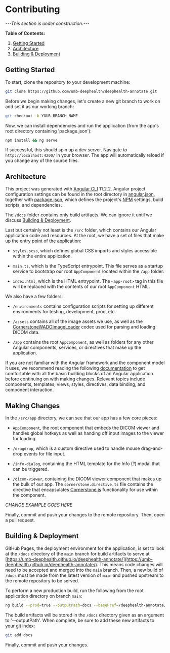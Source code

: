 # Contributing

_---This section is under construction.---_

**Table of Contents:**

1. [Getting Started](#Getting-Started)
2. [Architecture](#Architecture)
3. [Building & Deployment](#Building--Deployment)

## Getting Started

To start, clone the repository to your development machine:

```bash
git clone https://github.com/umb-deephealth/deephealth-annotate.git
```

Before we begin making changes, let's create a new git branch to work on and set it as our working branch:

```bash
git checkout -b YOUR_BRANCH_NAME
```

Now, we can install dependencies and run the application (from the app's root directory containing 'package.json'):

```bash
npm install && ng serve
```

If successful, this should spin up a dev server. Navigate to `http://localhost:4200/` in your browser. The app will automatically reload if you change any of the source files.

## Architecture

This project was generated with [Angular CLI][angular-cli] 11.2.2. Angular project configuration settings can be found in the root directory in [angular.json][angular-json], together with [package.json][package-json], which defines the project's [NPM][npmjs] settings, build scripts, and dependencies.

The `/docs` folder contains only build artifacts. We can ignore it until we discuss [Building & Deployment](#building--deployment).

Last but certainly not least is the `/src` folder, which contains our Angular application code and resources. At the root, we have a set of files that make up the entry point of the application:

- `styles.scss`, which defines global CSS imports and styles accessible within the entire application.

- `main.ts`, which is the TypeScript entrypoint. This file serves as a startup service to bootstrap our root `AppComponent` located within the `/app` folder.

- `index.html`, which is the HTML entrypoint. The `<app-root>` tag in this file will be replaced with the contents of our root `AppComponent` HTML.

We also have a few folders:

- `/environments` contains configuration scripts for setting up different environments for testing, development, prod, etc.

- `/assets` contains all of the image assets we use, as well as the [CornerstoneWADOImageLoader][wado-loader] codec used for parsing and loading DICOM data.

- `/app` contains the root `AppComponent`, as well as folders for any other Angular components, services, or directives that make up the application.

If you are not familiar with the Angular framework and the component model it uses, we recommend reading the following [documentation][ng-components] to get comfortable with all the basic building blocks of an Angular application before continuing on with making changes. Relevant topics include components, templates, views, styles, directives, data binding, and component interaction.

## Making Changes

In the `/src/app` directory, we can see that our app has a few core pieces:

- `AppComponent`, the root component that embeds the DICOM viewer and handles global hotkeys as well as handing off input images to the viewer for loading.

- `/dragdrop`, which is a custom directive used to handle mouse drag-and-drop events for file input.

- `/info-dialog`, containing the HTML template for the Info (?) modal that can be triggered.

- `/dicom-viewer`, containing the DICOM viewer component that makes up the bulk of our app. The `cornerstone.directive.ts` file contains the directive that encapsulates [Cornerstone.js][cornerstone] functionality for use within the component.

_CHANGE EXAMPLE GOES HERE_

Finally, commit and push your changes to the remote repository. Then, open a pull request.

## Building & Deployment

GitHub Pages, the deployment environment for the application, is set to look at the `/docs` directory of the `main` branch for build artifacts to serve at [https://umb-deephealth.github.io/deephealth-annotate/](https://umb-deephealth.github.io/deephealth-annotate/). This means code changes will need to be accepted and merged into the `main` branch. Then, a new build of `/docs` must be made from the latest version of `main` and pushed upstream to the remote repository to be served.

To perform a new production build, run the following from the root application directory on branch `main`:

```bash
ng build --prod=true --outputPath=docs --baseHref=/deephealth-annotate/
```

The build artifacts will be stored in the `/docs` directory given as an argument to '--outputPath'. When complete, be sure to add these new artifacts to your git index:

```bash
git add docs
```

Finally, commit and push your changes.

<!-- prettier-ignore-start -->
[angular-cli]: https://angular.io/guide/setup-local
[angular-json]: https://github.com/umb-deephealth/deephealth-annotate/blob/main/angular.json
[package-json]: https://github.com/umb-deephealth/deephealth-annotate/blob/main/package.json
[npmjs]: https://docs.npmjs.com/about-npm
[wado-loader]: https://github.com/cornerstonejs/cornerstoneWADOImageLoader
[ng-components]: https://angular.io/guide/component-overview
[cornerstone]: https://github.com/cornerstonejs/cornerstone
<!-- prettier-ignore-end -->
